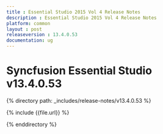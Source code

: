 ```yaml
---
title : Essential Studio 2015 Vol 4 Release Notes
description : Essential Studio 2015 Vol 4 Release Notes
platform: common
layout : post
releaseversion : 13.4.0.53
documentation: ug
---
```


# Syncfusion Essential Studio v13.4.0.53

{% directory path: _includes/release-notes/v13.4.0.53 %}

{% include {{file.url}} %}

{% enddirectory %}